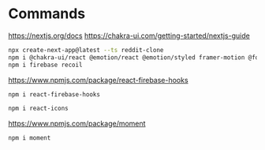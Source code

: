 # Commands

https://nextjs.org/docs
https://chakra-ui.com/getting-started/nextjs-guide
```bash
npx create-next-app@latest --ts reddit-clone
npm i @chakra-ui/react @emotion/react @emotion/styled framer-motion @fontsource/open-sans
npm i firebase recoil
```

https://www.npmjs.com/package/react-firebase-hooks
```bash
npm i react-firebase-hooks
```

```bash
npm i react-icons
```

https://www.npmjs.com/package/moment
```bash
npm i moment
```